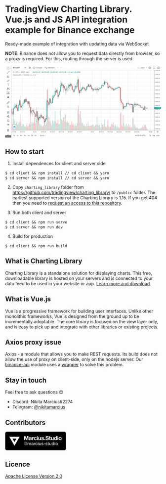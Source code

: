 # TradingView Charting Library. Vue.js and JS API integration example for Binance exchange

Ready-made example of integration with updating data via WebSocket

**NOTE**: Binance does not allow you to request data directly from browser, so a proxy is required. For this, routing through the server is used.

![tradingview-charting-library-vuejs-jsapi-example](/docs/chart.jpg)

## How to start

1. Install dependences for client and server side

```node
$ cd client && npm install // cd client && yarn
$ cd server && npm install // cd server && yarn
```

2. Copy `charting_library` folder from https://github.com/tradingview/charting_library/ to `/public` folder. The earliest supported version of the Charting Library is 1.15. If you get 404 then you need to [request an access to this repository](https://www.tradingview.com/HTML5-stock-forex-bitcoin-charting-library/).

3. Run both client and server

```node
$ cd client && npm run serve
$ cd server && npm run dev
```

4. Build for production

```node
$ cd client && npm run build
```

## What is Charting Library

Charting Library is a standalone solution for displaying charts. This free, downloadable library is hosted on your servers and is connected to your data feed to be used in your website or app. [Learn more and download](https://www.tradingview.com/HTML5-stock-forex-bitcoin-charting-library/).

## What is Vue.js

Vue is a progressive framework for building user interfaces. Unlike other monolithic frameworks, Vue is designed from the ground up to be incrementally adoptable. The core library is focused on the view layer only, and is easy to pick up and integrate with other libraries or existing projects.

## Axios proxy issue

Axios - a module that allows you to make REST requests. Its build does not allow the use of proxy on client-side, only on the nodejs server. Our [binance-api](https://github.com/marcius-capital/binance-api) module uses a [wrapper](https://github.com/marcius-capital/binance-api/blob/master/src/spot/modules/proxy.js) to solve this problem.

## Stay in touch

Feel free to ask questions 😊

* Discord: Nikita Marcius#2274
* Telegram: [@nikitamarcius](https://ttttt.me/nikitamarcius)

## Contributors

<a href="https://github.com/marcius-studio">
<img src="https://raw.githubusercontent.com/marcius-studio/storage/master/badge-marcius-studio.svg" height="60">
</a>   

## Licence

[Apache License Version 2.0](LICENSE.md)
